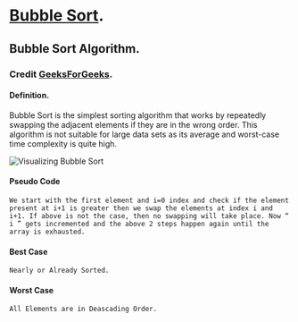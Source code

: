 # [Bubble Sort](./bubble_sort.cpp).

## Bubble Sort Algorithm.

### Credit [GeeksForGeeks](https://www.geeksforgeeks.org/binary-search).

#### Definition.

Bubble Sort is the simplest sorting algorithm that works by repeatedly swapping the adjacent elements if they are in the wrong order. This algorithm is not suitable for large data sets as its average and worst-case time complexity is quite high.

<img src="https://media.geeksforgeeks.org/wp-content/cdn-uploads/gq/2014/02/bubble-sort1.png" alt="Visualizing Bubble Sort" />

#### Pseudo Code

```
We start with the first element and i=0 index and check if the element present at i+1 is greater then we swap the elements at index i and i+1. If above is not the case, then no swapping will take place. Now “ i ” gets incremented and the above 2 steps happen again until the array is exhausted.
```

#### Best Case

```
Nearly or Already Sorted.
```

#### Worst Case

```
All Elements are in Deascading Order.
```
